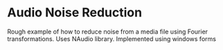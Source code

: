# Audio Noise Reduction
Rough example of how to reduce noise from a media file using Fourier transformations. Uses NAudio library.
Implemented using windows forms
